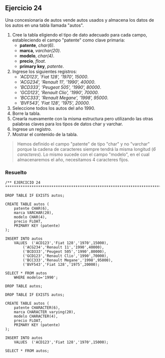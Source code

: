 ## Ejercicio 24

Una concesionaria de autos vende autos usados y almacena los datos de los autos en una tabla llamada "autos".

1. Cree la tabla eligiendo el tipo de dato adecuado para cada campo, estableciendo el campo 
"patente" como clave primaria:
	* **patente**, *char(6)*.
	* **marca**, *varchar(20)*.
	* **modelo**, *char(4)*.
	* **precio**, *float*.
	* **primary key**, *patente*.
2. Ingrese los siguientes registros:
	* *'ACD123', 'Fiat 128', '1970', 15000*.
	* *'ACG234', 'Renault 11', '1990', 40000*.
	* *'BCD333', 'Peugeot 505', '1990', 80000*.
	* *'GCD123', 'Renault Clio', '1990', 70000*.
	* *'BCC333', 'Renault Megane', '1998', 95000*.
	* *'BVF543', 'Fiat 128', '1975', 20000*.
3. Seleccione todos los autos del año 1990.
4. Borre la tabla.
5. Crearla nuevamente con la misma estructura pero utilizando las otras palabras claves para los tipos
de datos char y varchar.
6. Ingrese un registro.
7. Mostrar el contenido de la tabla.

> Hemos definido el campo "patente" de tipo "char" y no "varchar" porque la cadena de caracteres siempre tendrá la misma longitud (*6 caracteres*). Lo mismo sucede con el campo "modelo", en el cual almacenaremos el año, necesitamos 4 caracteres fijos.


### Resuelto	
``` 			
/** EJERCICIO 24
******************************************************************************/

DROP TABLE IF EXISTS autos;

CREATE TABLE autos (
	patente CHAR(6),
	marca VARCHAR(20),
	modelo CHAR(4),
	precio FLOAT,
	PRIMARY KEY (patente)
);

INSERT INTO autos
	VALUES	('ACD123','Fiat 128','1970',15000),
		('ACG234','Renault 11','1990',40000),
		('BCD333','Peugeot 505','1990',80000),
		('GCD123','Renault Clio','1990',70000),
		('BCC333','Renault Megane','1998',95000),
		('BVF543','Fiat 128','1975',20000);
		
SELECT * FROM autos
	WHERE modelo='1990';
	
DROP TABLE autos;

DROP TABLE IF EXISTS autos;

CREATE TABLE autos (
	patente CHARACTER(6),
	marca CHARACTER varying(20),
	modelo CHARACTER(4),
	precio FLOAT,
	PRIMARY KEY (patente)
);

INSERT INTO autos
	VALUES	('ACD123','Fiat 128','1970',15000);
	
SELECT * FROM autos;


``` 			
